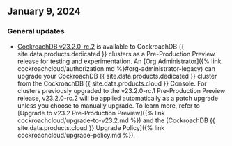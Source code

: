 ## January 9, 2024

<h3 id="2023-12-21-general-updates"> General updates </h3>

- [CockroachDB v23.2.0-rc.2](https://www.cockroachlabs.com/docs/releases/v23.2#v23-2-0-rc-2) is available to CockroachDB {{ site.data.products.dedicated }} clusters as a Pre-Production Preview release for testing and experimentation. An [Org Administrator]({% link cockroachcloud/authorization.md %}#org-administrator-legacy) can upgrade your CockroachDB {{ site.data.products.dedicated }} cluster from the CockroachDB {{ site.data.products.cloud }} Console. For clusters previously upgraded to the v23.2.0-rc.1 Pre-Production Preview release, v23.2.0-rc.2 will be applied automatically as a patch upgrade unless you choose to manually upgrade. To learn more, refer to [Upgrade to v23.2 Pre-Production Preview]({% link cockroachcloud/upgrade-to-v23.2.md %}) and the [CockroachDB {{ site.data.products.cloud }} Upgrade Policy]({% link cockroachcloud/upgrade-policy.md %}).